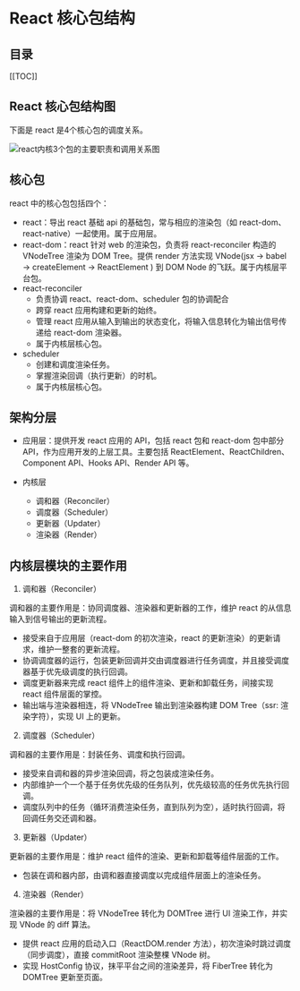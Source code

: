 # React 核心包结构

<TimeToRead />

## 目录

[[TOC]]

## React 核心包结构图

下面是 react 是4个核心包的调度关系。

<img :src="$withBase('/assets/img/core-packages.png')" alt="react内核3个包的主要职责和调用关系图" data-zoomable>

## 核心包

react 中的核心包包括四个：

- react：导出 react 基础 api 的基础包，常与相应的渲染包（如 react-dom、react-native）一起使用。属于应用层。
- react-dom：react 针对 web 的渲染包，负责将 react-reconciler 构造的 VNodeTree 渲染为 DOM Tree。提供 render 方法实现 VNode(jsx -> babel -> createElement -> ReactElement ) 到 DOM Node 的飞跃。属于内核层平台包。
- react-reconciler
  - 负责协调 react、react-dom、scheduler 包的协调配合
  - 跨穿 react 应用构建和更新的始终。
  - 管理 react 应用从输入到输出的状态变化，将输入信息转化为输出信号传递给 react-dom 渲染器。
  - 属于内核层核心包。
- scheduler
  - 创建和调度渲染任务。
  - 掌握渲染回调（执行更新）的时机。
  - 属于内核层核心包。

## 架构分层

- 应用层：提供开发 react 应用的 API，包括 react 包和 react-dom 包中部分 API，作为应用开发的上层工具。主要包括 ReactElement、ReactChildren、Component API、Hooks API、Render API 等。

- 内核层
  - 调和器（Reconciler）
  - 调度器（Scheduler）
  - 更新器（Updater）
  - 渲染器（Render）

## 内核层模块的主要作用

1. 调和器（Reconciler）

调和器的主要作用是：协同调度器、渲染器和更新器的工作，维护 react 的从信息输入到信号输出的更新流程。

- 接受来自于应用层（react-dom 的初次渲染，react 的更新渲染）的更新请求，维护一整套的更新流程。
- 协调调度器的运行，包装更新回调并交由调度器进行任务调度，并且接受调度器基于优先级调度的执行回调。
- 调度更新器来完成 react 组件上的组件渲染、更新和卸载任务，间接实现react 组件层面的掌控。
- 输出端与渲染器相连，将 VNodeTree 输出到渲染器构建 DOM Tree（ssr: 渲染字符），实现 UI 上的更新。

2. 调度器（Scheduler）

调和器的主要作用是：封装任务、调度和执行回调。

- 接受来自调和器的异步渲染回调，将之包装成渲染任务。
- 内部维护一个一个基于任务优先级的任务队列，优先级较高的任务优先执行回调。
- 调度队列中的任务（循环消费渲染任务，直到队列为空），适时执行回调，将回调任务交还调和器。

3. 更新器（Updater）

更新器的主要作用是：维护 react 组件的渲染、更新和卸载等组件层面的工作。

- 包装在调和器内部，由调和器直接调度以完成组件层面上的渲染任务。

4. 渲染器（Render）

渲染器的主要作用是：将 VNodeTree 转化为 DOMTree 进行 UI 渲染工作，并实现 VNode 的 diff 算法。

- 提供 react 应用的启动入口（ReactDOM.render 方法），初次渲染时跳过调度（同步调度），直接 commitRoot 渲染整棵 VNode 树。
- 实现 HostConfig 协议，抹平平台之间的渲染差异，将 FiberTree 转化为 DOMTree 更新至页面。
  